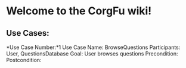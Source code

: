 Welcome to the CorgFu wiki!
===========================

Use Cases:
----------

*Use Case Number:*1
Use Case Name:    BrowseQuestions
Participants:     User, QuestionsDatabase
Goal:             User browses questions
Precondition:
Postcondition:

